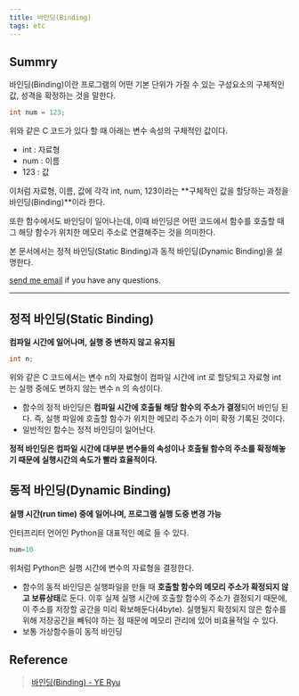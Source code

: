 ```yaml
---
title: 바인딩(Binding)
tags: etc
---
```


## Summry  

바인딩(Binding)이란 프로그램의 어떤 기본 단위가 가질 수 있는 구성요소의 구체적인 값, 성격을 확정하는 것을 말한다.  

```c
int num = 123;
```

위와 같은 C 코드가 있다 할 때 아래는 변수 속성의 구체적인 값이다.  
* int : 자료형
* num : 이름
* 123 : 값

이처럼 자료형, 이름, 값에 각각 int, num, 123이라는 **구체적인 값을 할당하는 과정을 바인딩(Binding)**이라 한다.  

또한 함수에서도 바인딩이 일어나는데, 이때 바인딩은 어떤 코드에서 함수를 호출할 때 그 해당 함수가 위치한 메모리 주소로 연결해주는 것을 의미한다.  

본 문서에서는 정적 바인딩(Static Binding)과 동적 바인딩(Dynamic Binding)을 설명한다.  

[send me email](mailto:jewel7492@gmail.com) if you have any questions.

<!--more-->

---

## 정적 바인딩(Static Binding)

**컴파일 시간에 일어나며, 실행 중 변하지 않고 유지됨**  

```c
int n;
```
위와 같은 C 코드에서는 변수 n의 자료형이 컴파일 시간에 int 로 할당되고 자료형 int 는 실행 중에도 변하지 않는 변수 n 의 속성이다.  

* 함수의 정적 바인딩은 **컴파일 시간에 호출될 해당 함수의 주소가 결정**되어 바인딩 된다. 즉, 실행 파일에 호출할 함수가 위치한 메모리 주소가 이미 확정 기록된 것이다.
* 일반적인 함수는 정적 바인딩이 일어난다.

**정적 바인딩은 컴파일 시간에 대부분 변수들의 속성이나 호출될 함수의 주소를 확정해놓기 때문에 실행시간의 속도가 빨라 효율적이다.**  

## 동적 바인딩(Dynamic Binding)

**실행 시간(run time) 중에 일어나며, 프로그램 실행 도중 변경 가능**  

인터프리터 언어인 Python을 대표적인 예로 들 수 있다.  
```python
num=10 
```
위처럼 Python은 실행 시간에 변수의 자료형을 결정한다.  

* 함수의 동적 바인딩은 실행파일을 만들 때 **호출할 함수의 메모리 주소가 확정되지 않고 보류상태**로 둔다. 이후 실제 실행 시간에 호출할 함수의 주소가 결정되기 때문에, 이 주소를 저장할 공간을 미리 확보해둔다(4byte). 실행될지 확정되지 않은 함수를 위해 저장공간을 빼둬야 하는 점 때문에 메모리 관리에 있어 비효율적일 수 있다.
* 보통 가상함수들이 동적 바인딩

## Reference

> [바인딩(Binding) - YE Ryu](https://medium.com/pocs/%EB%B0%94%EC%9D%B8%EB%94%A9-binding-4a4a2f641b27)